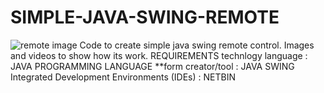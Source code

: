 # SIMPLE-JAVA-SWING-REMOTE
![remote image](https://github.com/user-attachments/assets/b8604442-174b-42b4-8783-d686195c184d)
Code to create simple java swing remote control. Images and videos to show how its work.
REQUIREMENTS
technlogy language : JAVA PROGRAMMING LANGUAGE
          **form creator/tool : JAVA SWING
Integrated Development Environments (IDEs) : NETBIN 
